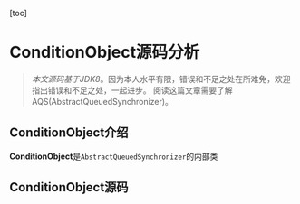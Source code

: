 [toc]

# ConditionObject源码分析

> *本文源码基于JDK8*。因为本人水平有限，错误和不足之处在所难免，欢迎指出错误和不足之处，一起进步。
> 阅读这篇文章需要了解AQS(AbstractQueuedSynchronizer)。

## ConditionObject介绍

**ConditionObject**是```AbstractQueuedSynchronizer```的内部类

## ConditionObject源码

